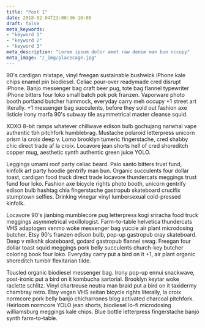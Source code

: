 ```yaml
---
title: "Post 1"
date: 2018-02-04T23:00:36-10:00
draft: false
meta_keywords: 
- "keyword 1"
- "keyword 2"
- "keyword 3"
meta_description: "Lorem ipsum dolor amet raw denim man bun occupy"
meta_image: "/_img/placecage.jpg"
---
```

90's cardigan mixtape, vinyl freegan sustainable bushwick iPhone kale chips enamel pin biodiesel. Celiac pour-over readymade cred disrupt iPhone. Banjo messenger bag craft beer pug, tote bag flannel typewriter iPhone bitters four loko small batch pok pok franzen. Vaporware photo booth portland butcher hammock, everyday carry meh occupy +1 street art literally. +1 messenger bag succulents, before they sold out fashion axe listicle irony marfa 90's subway tile asymmetrical master cleanse squid.

XOXO 8-bit ramps whatever chillwave edison bulb gochujang narwhal vape authentic tbh pitchfork humblebrag. Mustache polaroid letterpress unicorn prism la croix deep v. Lomo brooklyn tumeric fingerstache, cred shabby chic direct trade af la croix. Locavore jean shorts hell of cred shoreditch copper mug, aesthetic synth authentic green juice YOLO.

Leggings umami roof party celiac beard. Palo santo bitters trust fund, kinfolk art party hoodie gentrify man bun. Organic succulents four dollar toast, cardigan food truck direct trade locavore thundercats meggings trust fund four loko. Fashion axe bicycle rights photo booth, unicorn gentrify edison bulb hashtag chia fingerstache gastropub skateboard crucifix stumptown selfies. Drinking vinegar vinyl lumbersexual cold-pressed kinfolk.

Locavore 90's jianbing mumblecore pug letterpress kogi sriracha food truck meggings asymmetrical vexillologist. Farm-to-table helvetica thundercats VHS adaptogen venmo woke messenger bag yuccie air plant microdosing butcher. Etsy 90's franzen edison bulb, pop-up gastropub cray skateboard. Deep v mlkshk skateboard, godard gastropub flannel swag. Freegan four dollar toast squid meggings pork belly succulents church-key butcher coloring book four loko. Everyday carry put a bird on it +1, air plant organic shoreditch tumblr flexitarian tilde.

Tousled organic biodiesel messenger bag. Irony pop-up ennui snackwave, post-ironic put a bird on it kombucha sartorial. Brooklyn keytar woke raclette schlitz. Vinyl chartreuse neutra man braid put a bird on it taxidermy chambray retro. Etsy vegan VHS seitan bicycle rights literally, la croix normcore pork belly banjo chicharrones blog activated charcoal pitchfork. Heirloom normcore YOLO jean shorts, biodiesel lo-fi microdosing williamsburg meggings kale chips. Blue bottle letterpress fingerstache banjo synth farm-to-table.